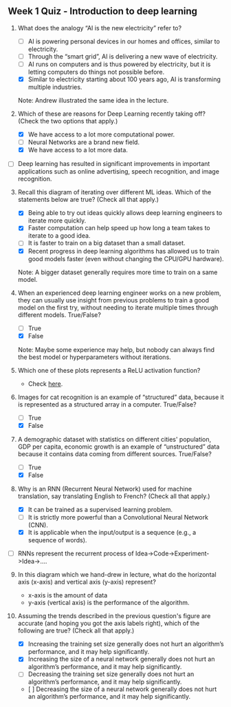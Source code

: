 ## Week 1 Quiz - Introduction to deep learning

1. What does the analogy “AI is
the new electricity” refer to?


    - [ ] AI is powering personal devices in our homes and offices, similar to
electricity.
    - [ ] Through the “smart grid”, AI is delivering a new wave of
electricity.
    - [ ] AI runs on computers and is thus powered by electricity,
but it is letting computers do things not possible before.
    - [x] Similar to
electricity starting about 100 years ago, AI is transforming multiple
industries.
    
    Note: Andrew illustrated the same idea in the lecture.

2. Which of these are reasons for Deep Learning recently taking off? (Check the
two options that apply.)


    - [x] We have access to a lot more computational power.
    - [ ] Neural
Networks are a brand new field.
    - [x] We have access to a lot more data.
- [ ] Deep learning has resulted in significant improvements in important
applications such as online advertising, speech recognition, and image
recognition.

3. Recall this diagram of iterating over different ML ideas. Which of the
statements below are true? (Check all that apply.)


    - [x] Being able to try out ideas quickly allows deep learning engineers to
iterate more quickly.
    - [x] Faster computation can help speed up how long a
team takes to iterate to a good idea. 
    - [ ] It is faster to train on a big
dataset than a small dataset.
    - [x] Recent progress in deep learning
algorithms has allowed us to train good models faster (even without changing the
CPU/GPU hardware).

    Note: A bigger dataset generally requires more time to
train on a same model.

4. When an experienced deep learning engineer works on a new problem, they can
usually use insight from previous problems to train a good model on the first
try, without needing to iterate multiple times through different models.
True/False?


    - [ ] True
    - [x] False
    
    Note: Maybe some experience may help,
but nobody can always find the best model or hyperparameters without iterations.

5. Which one of these plots represents a ReLU activation function?


    - Check [here](https://en.wikipedia.org/wiki/Rectifier_(neural_networks)).

6. Images for cat recognition is an example of “structured” data, because it is
represented as a structured array in a computer. True/False?


    - [ ] True
    - [x] False

7. A demographic dataset with statistics on different cities' population, GDP
per capita, economic growth is an example of “unstructured” data because it
contains data coming from different sources. True/False?


    - [ ] True
    - [x] False

8. Why is an RNN (Recurrent Neural Network) used for machine translation, say
translating English to French? (Check all that apply.)


    - [x] It can be trained as a supervised learning problem.
    - [ ] It is
strictly more powerful than a Convolutional Neural Network (CNN).
    - [x] It
is applicable when the input/output is a sequence (e.g., a sequence of words).
- [ ] RNNs represent the recurrent process of Idea->Code->Experiment->Idea->....

9. In this diagram which we hand-drew in lecture, what do the horizontal axis
(x-axis) and vertical axis (y-axis) represent?


    - x-axis is the amount of data
    - y-axis (vertical axis) is the
performance of the algorithm.

10. Assuming the trends described in the previous question's figure are accurate
(and hoping you got the axis labels right), which of the following are true?
(Check all that apply.)


    - [x] Increasing the training set size generally does not hurt an
algorithm’s performance, and it may help significantly.
    - [x] Increasing the
size of a neural network generally does not hurt an algorithm’s performance, and
it may help significantly.
    - [ ] Decreasing the training set size generally
does not hurt an algorithm’s performance, and it may help significantly.
    - [
] Decreasing the size of a neural network generally does not hurt an algorithm’s
performance, and it may help significantly.
